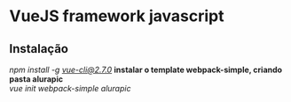 # VueJS framework javascript
## Instalação
*npm install -g vue-cli@2.7.0*
<b>instalar o template webpack-simple, criando pasta alurapic</b><br>
*vue init webpack-simple alurapic* 

